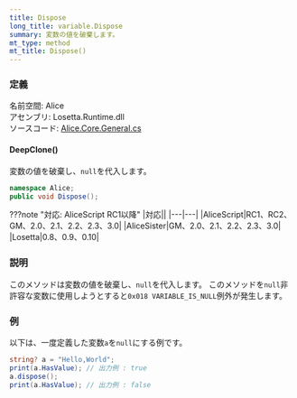 ```yaml
---
title: Dispose
long_title: variable.Dispose
summary: 変数の値を破棄します。
mt_type: method
mt_title: Dispose()
---
```


### 定義
名前空間: Alice<br/>
アセンブリ: Losetta.Runtime.dll<br/>
ソースコード: [Alice.Core.General.cs](https://github.com/WSOFT-Project/Losetta/blob/master/Losetta.Runtime/Core/Extension/Alice.Core.General.cs)

#### DeepClone()

変数の値を破棄し、`null`を代入します。

```cs title="AliceScript"
namespace Alice;
public void Dispose();
```

???note "対応: AliceScript RC1以降"
    |対応||
    |---|---|
    |AliceScript|RC1、RC2、GM、2.0、2.1、2.2、2.3、3.0|
    |AliceSister|GM、2.0、2.1、2.2、2.3、3.0|
    |Losetta|0.8、0.9、0.10|

### 説明
このメソッドは変数の値を破棄し、`null`を代入します。
このメソッドを`null`非許容な変数に使用しようとすると`0x018 VARIABLE_IS_NULL`例外が発生します。

### 例
以下は、一度定義した変数`a`を`null`にする例です。

```cs title="AliceScript"
string? a = "Hello,World";
print(a.HasValue); // 出力例 : true
a.dispose();
print(a.HasValue); // 出力例 : false
```
